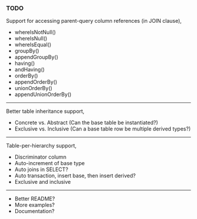 ### TODO

Support for accessing parent-query column references (in JOIN clause),

+ whereIsNotNull()
+ whereIsNull()
+ whereIsEqual()
+ groupBy()
+ appendGroupBy()
+ having()
+ andHaving()
+ orderBy()
+ appendOrderBy()
+ unionOrderBy()
+ appendUnionOrderBy()

-----

Better table inheritance support,

+ Concrete vs. Abstract (Can the base table be instantiated?)
+ Exclusive vs. Inclusive (Can a base table row be multiple derived types?)

-----

Table-per-hierarchy support,

+ Discriminator column
+ Auto-increment of base type
+ Auto joins in SELECT?
+ Auto transaction, insert base, then insert derived?
+ Exclusive and inclusive

-----

+ Better README?
+ More examples?
+ Documentation?